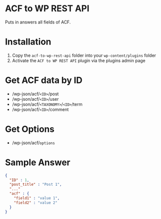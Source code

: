 ACF to WP REST API
================
Puts in answers all fields of ACF.

Installation
================
1. Copy the `acf-to-wp-rest-api` folder into your `wp-content/plugins` folder
2. Activate the `ACF to WP REST API` plugin via the plugins admin page

Get ACF data by ID
================
- /wp-json/acf/`<ID>`/post
- /wp-json/acf/`<ID>`/user
- /wp-json/acf/`<TAXONOMY>`/`<ID>`/term
- /wp-json/acf/`<ID>`/comment

Get Options
================
- /wp-json/acf/`options`

Sample Answer
================
```json
{
  "ID" : 1,
  "post_title" : "Post 1",
  "..."
  "acf" : {
    "field1" : "value 1",
    "field2" : "value 2"
  }
}
```